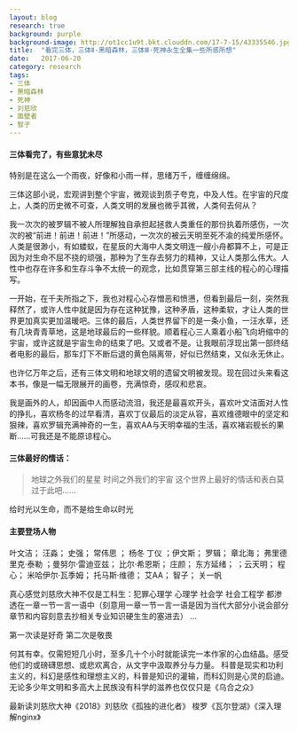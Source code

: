 ```yaml
---
layout: blog
research: true
background: purple
background-image: http://ot1cc1u9t.bkt.clouddn.com/17-7-15/43335546.jpg
title:  "看完三体，三体Ⅱ·黑暗森林，三体Ⅲ·死神永生全集一些所感所想"
date:   2017-06-20
category: research
tags:
- 三体
- 黑暗森林
- 死神
- 刘慈欣
- 面壁者
- 智子
---
```

 
  
#### 三体看完了，有些意犹未尽 
 
  特别是在这么一个雨夜，好像和小雨一样，思绪万千，缠缠绵绵。


三体这部小说，宏观讲到整个宇宙，微观谈到质子夸克，中及人性。在宇宙的尺度上，人类的历史微不可查，人类文明的发展也微乎其微，人类何去何从？
 
 
我一次次的被罗辑不被人所理解独自承担起拯救人类重任的那份执着所感伤，一次次的被“前进！前进！前进！”所感动，一次次的被云天明至死不渝的纯爱所感怀。人类是很渺小，有如蝼蚁，在星辰的大海中人类文明连一艘小舟都算不上，可是正因为对生命不屈不挠的顽强，那种为了生存去努力的精神，又让人类那么伟大。人性中也存在许多和生存斗争不太统一的观念，比如贯穿第三部主线的程心的心理描写。


 
一开始，在千夫所指之下，我也对程心心存憎恶和愤懑，但看到最后一刻，突然我释然了，或许人性中就是因为存在这种犹豫，这种矛盾，这种柔软，才让人类的世界更加真实更加温暖吧。三体的最后，人类世界留下的是一条小鱼，一汪水草，还有几块青青草地，这是地球最后的一些样貌。顺着程心三人乘着小船飞向坍缩中的宇宙，或许这就是宇宙生命的结束了吧。又或者不是。让我眼前浮现出第一部终结者电影的最后，那车灯下不断后退的黄色隔离带，好似已然结束，又似永无休止。


 也许亿万年之后，还有三体文明和地球文明的遗留文明被发现。现在回过头来看这本书，像是一幅无限展开的画卷，充满惊奇，感叹和悲哀。
 
  
  我是画外的人，却因画中人而感动流泪，我还是最喜欢开头，喜欢叶文洁面对人性的挣扎，喜欢杨冬的过早看清，喜欢丁仪最后的淡定从容，喜欢维德眼中的坚定和狠辣，喜欢罗辑充满神奇的一生，喜欢AA与天明幸福的生活，喜欢褚岩舰长的果断……可我还是不能原谅程心。

#### 三体最好的情话：
 

>地球之外我们的星星
时间之外我们的宇宙
这个世界上最好的情话和表白莫过于此吧……


给时光以生命，而不是给生命以时光


#### 主要登场人物
 

叶文洁； 汪淼； 	史强； 	常伟思 ；	杨冬	丁仪	；伊文斯； 罗辑； 	章北海；	弗里德里克·泰勒	；曼努尔·雷迪亚兹；	比尔·希恩斯；	庄颜；	东方延绪；
；云天明；	程心；	米哈伊尔·瓦季姆；	托马斯·维德；	艾AA；	智子；	关一帆

真心感觉刘慈欣大神不仅是工科生：犯罪心理学  心理学 社会学 社会工程学 都渗透在一章一节一言一语中（刻意用一章一节一言一语是因为当代大部分小说会部分章节和内容刻意去抄相关专业知识硬生生的塞进去）
...

第一次读是好奇
第二次是敬畏

何其有幸。仅需短短几小时，至多几十个小时就能读完一本作家的心血结晶。感受他们的或磅礴思想、或悲欢离合，从文字中汲取养分与力量。
科普是现实和功利主义的，科幻是感性和理想主义的，科普是知识的灌输，而科幻则是心灵的启迪。无论多少年文明和多高大上民族没有科学的滋养也仅仅只是《乌合之众》

最新读刘慈欣大神《2018》刘慈欣《孤独的进化者》 梭罗《瓦尔登湖》《深入理解nginx》 
